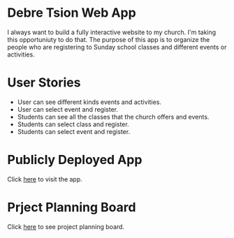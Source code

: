 # Debre Tsion Web App
 I always want to build a fully interactive website to my church. I'm taking this opportuniuty to do that. The purpose of this app is to organize the people who are registering to Sunday school classes and different events or activities. 

 # User Stories
 * User can see different kinds events and activities.
 * User can select event and register.
 * Students can see all the classes that the church offers and events.
 * Students can select class and register.
 * Students can select event and register.

 
 
 # Publicly Deployed App
 Click [here](https://mount-tsion-app.herokuapp.com/admin/) to visit the app.
# Prject Planning Board
Click [here](https://github.com/sophiemar27/my-church-web-app/projects/1) to see project planning board.